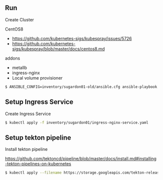 ## Run

Create Cluster

CentOS8
- https://github.com/kubernetes-sigs/kubespray/issues/5726
- https://github.com/kubernetes-sigs/kubespray/blob/master/docs/centos8.md

addons  

- metallb
- ingress-nginx
- Local volume provisioner

```bash
$ ANSIBLE_CONFIG=inventory/sugardon01-old/ansible.cfg ansible-playbook -i inventory/sugardon01/hosts.yaml cluster.yml --become --user=sugardon_admin --private-key=./.ssh/id_rsa -vvv
```

## Setup Ingress Service

Create Ingress Service

```bash
$ kubectl apply -f inventory/sugardon01/ingress-nginx-service.yaml 
```

## Setup tekton pipeline

Install tekton pipeline

https://github.com/tektoncd/pipeline/blob/master/docs/install.md#installing-tekton-pipelines-on-kubernetes

```bash
$ kubectl apply --filename https://storage.googleapis.com/tekton-releases/pipeline/latest/release.yaml
```
